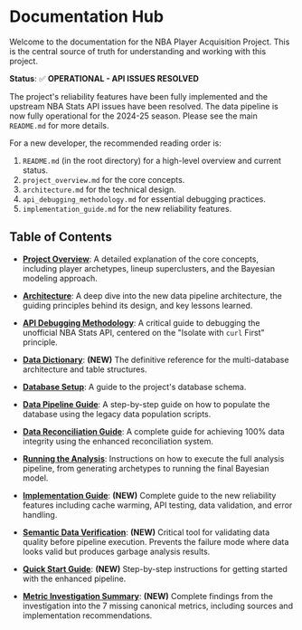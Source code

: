 # Documentation Hub

Welcome to the documentation for the NBA Player Acquisition Project. This is the central source of truth for understanding and working with this project.

**Status**: ✅ **OPERATIONAL - API ISSUES RESOLVED**

The project's reliability features have been fully implemented and the upstream NBA Stats API issues have been resolved. The data pipeline is now fully operational for the 2024-25 season. Please see the main `README.md` for more details.

For a new developer, the recommended reading order is:
1.  `README.md` (in the root directory) for a high-level overview and current status.
2.  `project_overview.md` for the core concepts.
3.  `architecture.md` for the technical design.
4.  `api_debugging_methodology.md` for essential debugging practices.
5.  `implementation_guide.md` for the new reliability features.

## Table of Contents

-   **[Project Overview](./project_overview.md)**: A detailed explanation of the core concepts, including player archetypes, lineup superclusters, and the Bayesian modeling approach.

-   **[Architecture](./architecture.md)**: A deep dive into the new data pipeline architecture, the guiding principles behind its design, and key lessons learned.

-   **[API Debugging Methodology](./api_debugging_methodology.md)**: A critical guide to debugging the unofficial NBA Stats API, centered on the "Isolate with `curl` First" principle.

-   **[Data Dictionary](./data_dictionary.md)**: **(NEW)** The definitive reference for the multi-database architecture and table structures.

-   **[Database Setup](./database_setup.md)**: A guide to the project's database schema.

-   **[Data Pipeline Guide](./data_pipeline.md)**: A step-by-step guide on how to populate the database using the legacy data population scripts.

-   **[Data Reconciliation Guide](./data_reconciliation_guide.md)**: A complete guide for achieving 100% data integrity using the enhanced reconciliation system.

-   **[Running the Analysis](./running_the_analysis.md)**: Instructions on how to execute the full analysis pipeline, from generating archetypes to running the final Bayesian model.

-   **[Implementation Guide](./implementation_guide.md)**: **(NEW)** Complete guide to the new reliability features including cache warming, API testing, data validation, and error handling.

-   **[Semantic Data Verification](./semantic_data_verification.md)**: **(NEW)** Critical tool for validating data quality before pipeline execution. Prevents the failure mode where data looks valid but produces garbage analysis results.

-   **[Quick Start Guide](./quick_start.md)**: **(NEW)** Step-by-step instructions for getting started with the enhanced pipeline.

-   **[Metric Investigation Summary](./metric_investigation_summary.md)**: **(NEW)** Complete findings from the investigation into the 7 missing canonical metrics, including sources and implementation recommendations.
